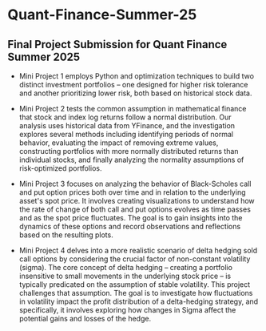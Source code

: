# Quant-Finance-Summer-25

## Final Project Submission for Quant Finance Summer 2025

* Mini Project 1 employs Python and optimization techniques to build two distinct investment portfolios – one designed for higher risk tolerance and another prioritizing lower risk, both based on historical stock data.

* Mini Project 2 tests the common assumption in mathematical finance that stock and index log returns follow a normal distribution. Our analysis uses historical data from YFinance, and the investigation explores several methods including identifying periods of normal behavior, evaluating the impact of removing extreme values, constructing portfolios with more normally distributed returns than individual stocks, and finally analyzing the normality assumptions of risk-optimized portfolios.

* Mini Project 3 focuses on analyzing the behavior of Black-Scholes call and put option prices both over time and in relation to the underlying asset's spot price. It involves creating visualizations to understand how the rate of change of both call and put options evolves as time passes and as the spot price fluctuates. The goal is to gain insights into the dynamics of these options and record observations and reflections based on the resulting plots.

* Mini Project 4 delves into a more realistic scenario of delta hedging sold call options by considering the crucial factor of non-constant volatility (sigma).  The core concept of delta hedging – creating a portfolio insensitive to small movements in the underlying stock price – is typically predicated on the assumption of stable volatility. This project challenges that assumption. The goal is to investigate how fluctuations in volatility impact the profit distribution of a delta-hedging strategy, and specifically, it involves exploring how changes in Sigma affect the potential gains and losses of the hedge.
